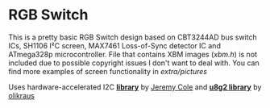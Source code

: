 # RGB Switch
This is a pretty basic RGB Switch design based on CBT3244AD bus switch ICs, SH1106 I²C screen, MAX7461 Loss-of-Sync detector IC and ATmega328p microcontroller.
File that contains XBM images (*xbm.h*) is not included due to possible copyright issues I don't want to deal with.
You can find more examples of screen functionality in *extra/pictures*

Uses hardware-accelerated I2C **[library](https://github.com/jeremycole/avr)** by [Jeremy Cole](https://github.com/jeremycole) and **[u8g2 library](https://github.com/olikraus/u8g2)** by [olikraus](https://github.com/olikraus)
